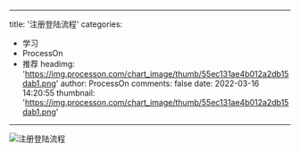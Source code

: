 
---
title: '注册登陆流程'
categories: 
 - 学习
 - ProcessOn
 - 推荐
headimg: 'https://img.processon.com/chart_image/thumb/55ec131ae4b012a2db15dab1.png'
author: ProcessOn
comments: false
date: 2022-03-16 14:20:55
thumbnail: 'https://img.processon.com/chart_image/thumb/55ec131ae4b012a2db15dab1.png'
---

<div>   
<img class="thumb" alt="注册登陆流程" src="https://img.processon.com/chart_image/thumb/55ec131ae4b012a2db15dab1.png" referrerpolicy="no-referrer">
<p></p>  
</div>
            